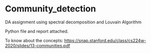 # Community_detection
DA assignment using spectral decomposition and Louvain Algorithm

Python file and report attached.

To know about the concepts: https://snap.stanford.edu/class/cs224w-2020/slides/13-communities.pdf
